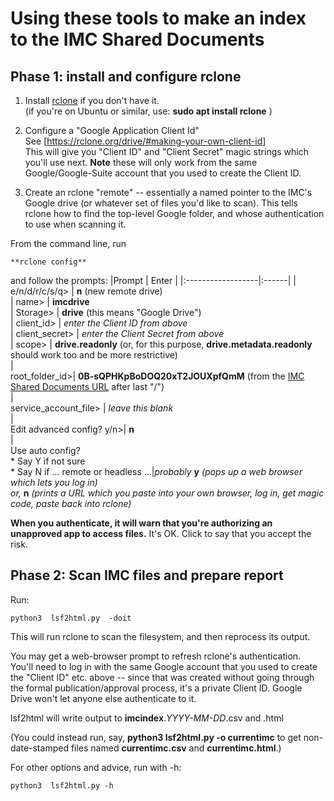 # Using these tools to make an index to the IMC Shared Documents

## Phase 1: install and configure rclone

 1. Install [rclone](https://rclone.org/) if you don't have it.<br>
(if you're on Ubuntu or similar, use: **sudo apt install rclone** )

 1. Configure a "Google Application Client Id" <br>
See [https://rclone.org/drive/#making-your-own-client-id] <br>
This will give you "Client ID" and "Client Secret" magic strings which you'll use next.
**Note** these will only work from the same Google/Google-Suite account that you used to create the Client ID.

 1. Create an rclone "remote" -- essentially a named pointer to the IMC's Google drive (or whatever set of files you'd like to scan).   This tells rclone how to find the top-level Google folder, and whose authentication to use when scanning it.

From the command line, run

    **rclone config**

and follow the prompts:
|Prompt             | Enter |
|:------------------|:------|
|  e/n/d/r/c/s/q> | **n**   (new remote drive) <br>
|  name>          | **imcdrive** <br>
|  Storage>       | **drive**   (this means "Google Drive") <br>
|  client_id>     | *enter the Client ID from above*<br>
|  client_secret> | *enter the Client Secret from above* <br>
|  scope>         | **drive.readonly**  (or, for this purpose, **drive.metadata.readonly** should work too and be more restrictive) <br>
|  <br>root_folder_id>| **0B-sQPHKpBoDOQ20xT2JOUXpfQmM**     (from the [IMC Shared Documents URL](https://drive.google.com/drive/u/0/folders/0B-sQPHKpBoDOQ20xT2JOUXpfQmM) after last "/") <br>
|  <br>service_account_file> | *leave this blank*<br>
|  <br>Edit advanced config? y/n>| **n**<br>
|  <br>Use auto config?<br> * Say Y if not sure<br> * Say N if ... remote or headless ...|*probably* **y** *(pops up a web browser which lets you log in)*<br>*or,* **n** *(prints a URL which you paste into your own browser, log in, get magic code, paste back into rclone)*

**When you authenticate, it will warn that you're authorizing an unapproved app to access files.**
It's OK.   Click to say that you accept the risk.

## Phase 2: Scan IMC files and prepare report

Run:

    python3  lsf2html.py  -doit

This will run rclone to scan the filesystem, and then reprocess its output.

You may get a web-browser prompt to refresh rclone's authentication.   You'll need to log in with the same Google account that you used to create the "Client ID" etc. above -- since that was created without going through the formal publication/approval process, it's a private Client ID.   Google Drive won't let anyone else authenticate to it.

lsf2html will write output to **imcindex**.*YYYY-MM-DD*.csv and .html

(You could instead run, say, **python3 lsf2html.py -o currentimc**
to get non-date-stamped files named **currentimc.csv** and **currentimc.html**.)

For other options and advice, run with -h:

    python3  lsf2html.py -h
